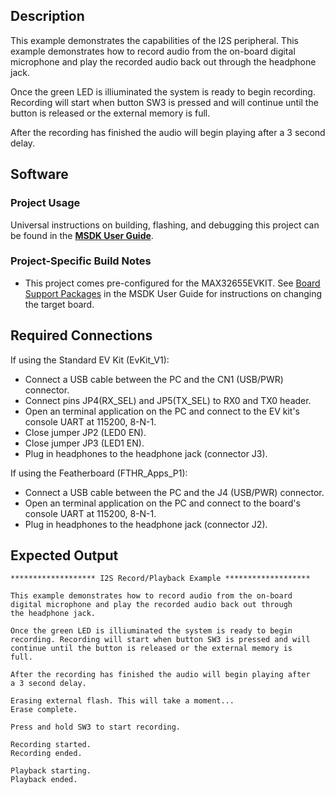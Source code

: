 ## Description

This example demonstrates the capabilities of the I2S peripheral. This example demonstrates how to record audio from the on-board digital microphone and play the recorded audio back out through the headphone jack.

Once the green LED is illiuminated the system is ready to begin recording. Recording will start when button SW3 is pressed and will continue until the button is released or the external memory is full.

After the recording has finished the audio will begin playing after a 3 second delay. 

## Software

### Project Usage

Universal instructions on building, flashing, and debugging this project can be found in the **[MSDK User Guide](https://analog-devices-msdk.github.io/msdk/USERGUIDE/)**.

### Project-Specific Build Notes

* This project comes pre-configured for the MAX32655EVKIT.  See [Board Support Packages](https://analog-devices-msdk.github.io/msdk/USERGUIDE/#board-support-packages) in the MSDK User Guide for instructions on changing the target board.

## Required Connections

If using the Standard EV Kit (EvKit\_V1):
-   Connect a USB cable between the PC and the CN1 (USB/PWR) connector.
-   Connect pins JP4(RX_SEL) and JP5(TX_SEL) to RX0 and TX0  header.
-   Open an terminal application on the PC and connect to the EV kit's console UART at 115200, 8-N-1.
-   Close jumper JP2 (LED0 EN).
-   Close jumper JP3 (LED1 EN).
-   Plug in headphones to the headphone jack (connector J3).

If using the Featherboard (FTHR\_Apps\_P1):
-   Connect a USB cable between the PC and the J4 (USB/PWR) connector.
-   Open an terminal application on the PC and connect to the board's console UART at 115200, 8-N-1.
-   Plug in headphones to the headphone jack (connector J2).

## Expected Output

```
******************* I2S Record/Playback Example *******************

This example demonstrates how to record audio from the on-board
digital microphone and play the recorded audio back out through
the headphone jack.

Once the green LED is illiuminated the system is ready to begin
recording. Recording will start when button SW3 is pressed and will
continue until the button is released or the external memory is
full.

After the recording has finished the audio will begin playing after
a 3 second delay.

Erasing external flash. This will take a moment...
Erase complete.

Press and hold SW3 to start recording.

Recording started.
Recording ended.

Playback starting.
Playback ended.
```

